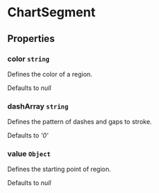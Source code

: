 # ChartSegment

## Properties

### color `string`

Defines the color of a region.

Defaults to *null*

### dashArray `string`

Defines the pattern of dashes and gaps to stroke.

Defaults to *'0'*

### value `Object`

Defines the starting point of region.

Defaults to *null*
